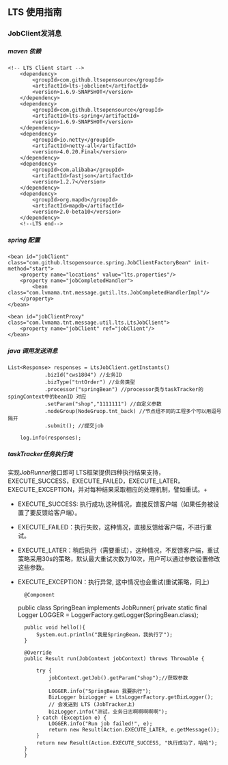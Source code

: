 ## LTS 使用指南
### JobClient发消息
##### maven 依赖
    <!-- LTS Client start -->
    	<dependency>
			<groupId>com.github.ltsopensource</groupId>
			<artifactId>lts-jobclient</artifactId>
			<version>1.6.9-SNAPSHOT</version>
		</dependency>
		<dependency>
			<groupId>com.github.ltsopensource</groupId>
			<artifactId>lts-spring</artifactId>
			<version>1.6.9-SNAPSHOT</version>
		</dependency>
		<dependency>
			<groupId>io.netty</groupId>
			<artifactId>netty-all</artifactId>
			<version>4.0.20.Final</version>
		</dependency>
		<dependency>
			<groupId>com.alibaba</groupId>
			<artifactId>fastjson</artifactId>
			<version>1.2.7</version>
		</dependency>
		<dependency>
			<groupId>org.mapdb</groupId>
			<artifactId>mapdb</artifactId>
			<version>2.0-beta10</version>
		</dependency>
		<!--LTS end-->

##### spring 配置
    <bean id="jobClient" class="com.github.ltsopensource.spring.JobClientFactoryBean" init-method="start">
        <property name="locations" value="lts.properties"/>
        <property name="jobCompletedHandler">
            <bean class="com.lvmama.tnt.message.gutil.lts.JobCompletedHandlerImpl"/>
        </property>
    </bean>

    <bean id="jobClientProxy" class="com.lvmama.tnt.message.util.lts.LtsJobClient">
        <property name="jobClient" ref="jobClient"/>
    </bean>
##### java 调用发送消息

    List<Response> responses = LtsJobClient.getInstants()
                .bizId("cws1804") //业务ID
                .bizType("tntOrder") //业务类型
                .processor("springBean") //processor类与taskTracker的spingContext中的beanID 对应
                .setParam("shop","1111111") //自定义参数
                .nodeGroup(NodeGruop.tnt_back) //节点组不同的工程多个可以用逗号隔开
                .submit(); //提交job

        log.info(responses);

##### taskTracker任务执行类
实现*JobRunner*接口即可
LTS框架提供四种执行结果支持，EXECUTE_SUCCESS，EXECUTE_FAILED，EXECUTE_LATER，EXECUTE_EXCEPTION，并对每种结果采取相应的处理机制，譬如重试。+

* EXECUTE_SUCCESS: 执行成功,这种情况，直接反馈客户端（如果任务被设置了要反馈给客户端）。
* EXECUTE_FAILED：执行失败，这种情况，直接反馈给客户端，不进行重试。
* EXECUTE_LATER：稍后执行（需要重试），这种情况，不反馈客户端，重试策略采用30s的策略，默认最大重试次数为10次，用户可以通过参数设置修改这些参数。
* EXECUTE_EXCEPTION：执行异常, 这中情况也会重试(重试策略，同上)






        @Component
    public class SpringBean implements JobRunner{
    private static final Logger LOGGER = LoggerFactory.getLogger(SpringBean.class);

        public void hello(){
            System.out.println("我是SpringBean，我执行了");
        }

        @Override
        public Result run(JobContext jobContext) throws Throwable {

            try {
                jobContext.getJob().getParam("shop");//获取参数

                LOGGER.info("SpringBean 我要执行");
                BizLogger bizLogger = LtsLoggerFactory.getBizLogger();
                // 会发送到 LTS (JobTracker上)
                bizLogger.info("测试，业务日志啊啊啊啊啊");
            } catch (Exception e) {
                LOGGER.info("Run job failed!", e);
                return new Result(Action.EXECUTE_LATER, e.getMessage());
            }
            return new Result(Action.EXECUTE_SUCCESS, "执行成功了，哈哈");
        }
        }